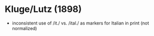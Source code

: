 # Kluge/Lutz (1898)

- inconsistent use of /it./ vs. /ital./ as markers for Italian in print (not normalized)
